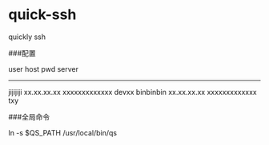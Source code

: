 # quick-ssh
quickly ssh 

###配置

user             host             pwd                       server
--------------- --------------    ----------------          -------------------
jijijiji         xx.xx.xx.xx       xxxxxxxxxxxxx             devxx
binbinbin        xx.xx.xx.xx       xxxxxxxxxxxxx             txy

###全局命令

ln -s $QS_PATH  /usr/local/bin/qs

